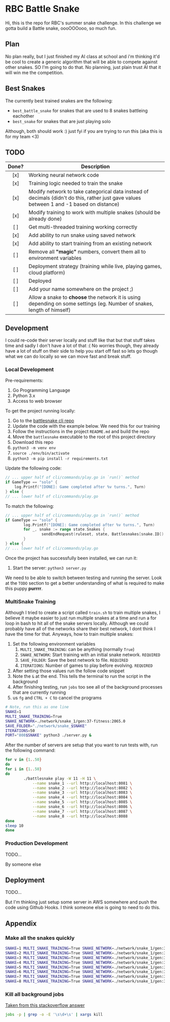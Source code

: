 # RBC Battle Snake

Hi, this is the repo for RBC's summer snake challenge. In this challenge we gotta
build a Battle snake, oooOOOooo, so much fun.

## Plan

No plan really, but I just finished my AI class at school and i'm thinking it'd
be cool to create a generic algorithm that will be able to compete against other
snakes. SO I'm going to do that. No planning, just plain trust AI that it will
win me the competition.

## Best Snakes

The currently best trained snakes are the following:

- `best_battle_snake` for snakes that are used to 8 snakes battleing eachother
- `best_snake` for snakes that are just playing solo

Although, both should work :) just fyi if you are trying to run this (aka this is for my team <3)

## TODO

| Done? | Description                                                                                                                              |
| :---: | ---------------------------------------------------------------------------------------------------------------------------------------- |
|  [x]  | Working neural network code                                                                                                              |
|  [x]  | Training logic needed to train the snake                                                                                                 |
|  [x]  | Modify network to take categorical data instead of decimals (didn't do this, rather just gave values between 1 and -1 based on distance) |
|  [x]  | Modify training to work with multiple snakes (should be already done)                                                                    |
|  [ ]  | Get multi-threaded training working correctly                                                                                            |
|  [x]  | Add ability to run snake using saved network                                                                                             |
|  [x]  | Add ability to start training from an existing network                                                                                   |
|  [ ]  | Remove all __"magic"__ numbers, convert them all to environment variables                                                                |
|  [ ]  | Deployment strategy (training while live, playing games, cloud platform)                                                                 |
|  [ ]  | Deployed                                                                                                                                 |
|  [ ]  | Add your name somewhere on the project ;)                                                                                                |
|  [ ]  | Allow a snake to __choose__ the network it is using depending on some settings (eg. Number of snakes, length of himself)                 |

## Development

I could re-code their server locally and stuff like that but that stuff takes
time and sadly I don't have a lot of that :( No worries though, they already
have a lot of stuff on their side to help you start off fast so lets go though
what we can do locally so we can move fast and break stuff.

### Local Development

Pre-requirements:

1. Go Programming Language
2. Python 3.x
3. Access to web browser

To get the project running locally:

1. Go to the [battlesnake cli repo](https://github.com/BattlesnakeOfficial/rules/blob/main/cli/README.md)
2. Update the code with the example below. We need this for our training
3. Follow the instructions in the project `README.md` and build the repo
4. Move the `battlesnake` executable to the root of this project directory
5. Download this repo
6. `python3 -m venv env`
7. `source ./env/bin/activate`
8. `python3 -m pip install -r requirements.txt`

Update the following code:

```go
// ... upper half of cli/commands/play.go in `run()` method
if GameType == "solo" { 
    log.Printf("[DONE]: Game completed after %v turns.", Turn) 
} else { 
// ... lower half of cli/commands/play.go
```

To match the following:

```go
// ... upper half of cli/commands/play.go in `run()` method
if GameType == "solo" { 
        log.Printf("[DONE]: Game completed after %v turns.", Turn) 
        for _, snake := range state.Snakes { 
                sendEndRequest(ruleset, state, Battlesnakes[snake.ID]) 
        } 
} else { 
// ... lower half of cli/commands/play.go
```

Once the project has successfully been installed, we can run it:

1. Start the server: `python3 server.py`

We need to be able to switch between testing and running the server. Look at the
`TODO` section to get a better understanding of what is required to make this
puppy __purrrr__.

### MultiSnake Training

Although I tried to create a script called `train.sh` to train multiple snakes,
I believe it maybe easier to just run multiple snakes at a time and run a for
loop in bash to hit all of the snake servers locally. Although we could probably
have all of the networks share their best network, I dont think I have the time
for that. Anyways, how to train multiple snakes:

1. Set the following environment variables
   1. `MULTI_SNAKE_TRAINING`: can be anything (normally `True`)
   2. `SNAKE_NETWORK`: Start training with an initial snake network. `REQUIRED`
   3. `SAVE_FOLDER`: Save the best network to file. `REQUIRED`
   4. `ITERATIONS`: Number of games to play before evolving. `REQUIRED`
2. After setting those values run the follow code snippet
3. Note the `&` at the end. This tells the terminal to run the script in the background
4. After finishing testing, run `jobs` too see all of the background processes that are currently running
5. us `fg` and `CTRL + C` to cancel the programs

```bash
# Note, run this as one line
SNAKE=1
MULTI_SNAKE_TRAINING=True
SNAKE_NETWORK=./network/snake_1/gen:37-fitness:2065.0
SAVE_FOLDER="./network/snake_$SNAKE"
ITERATIONS=50
PORT="808$SNAKE" python3 ./server.py &
```

After the number of servers are setup that you want to run tests with, run the
following command:

```bash
for v in {1..50}
do
for i in {1..50}
do
        ./battlesnake play -W 11 -H 11 \
            --name snake_1 --url http://localhost:8081 \
            --name snake_2 --url http://localhost:8082 \
            --name snake_3 --url http://localhost:8083 \
            --name snake_4 --url http://localhost:8084 \
            --name snake_5 --url http://localhost:8085 \
            --name snake_6 --url http://localhost:8086 \
            --name snake_7 --url http://localhost:8087 \
            --name snake_8 --url http://localhost:8088 
done
sleep 10
done
```

### Production Development

TODO...

By someone else

## Deployment

TODO...

But I'm thinking just setup some server in AWS somewhere and push the code using
Github Hooks. I think someone else is going to need to do this.

## Appendix

### Make all the snakes quickly

```bash
SNAKE=1 MULTI_SNAKE_TRAINING=True SNAKE_NETWORK=./network/snake_1/gen:37-fitness:2065.0 SAVE_FOLDER="./network/snake_$SNAKE" ITERATIONS=50 PORT="808$SNAKE" python3 ./server.py &
SNAKE=2 MULTI_SNAKE_TRAINING=True SNAKE_NETWORK=./network/snake_1/gen:37-fitness:2065.0 SAVE_FOLDER="./network/snake_$SNAKE" ITERATIONS=50 PORT="808$SNAKE" python3 ./server.py &
SNAKE=3 MULTI_SNAKE_TRAINING=True SNAKE_NETWORK=./network/snake_1/gen:37-fitness:2065.0 SAVE_FOLDER="./network/snake_$SNAKE" ITERATIONS=50 PORT="808$SNAKE" python3 ./server.py &
SNAKE=4 MULTI_SNAKE_TRAINING=True SNAKE_NETWORK=./network/snake_1/gen:37-fitness:2065.0 SAVE_FOLDER="./network/snake_$SNAKE" ITERATIONS=50 PORT="808$SNAKE" python3 ./server.py &
SNAKE=5 MULTI_SNAKE_TRAINING=True SNAKE_NETWORK=./network/snake_1/gen:37-fitness:2065.0 SAVE_FOLDER="./network/snake_$SNAKE" ITERATIONS=50 PORT="808$SNAKE" python3 ./server.py &
SNAKE=6 MULTI_SNAKE_TRAINING=True SNAKE_NETWORK=./network/snake_1/gen:37-fitness:2065.0 SAVE_FOLDER="./network/snake_$SNAKE" ITERATIONS=50 PORT="808$SNAKE" python3 ./server.py &
SNAKE=7 MULTI_SNAKE_TRAINING=True SNAKE_NETWORK=./network/snake_1/gen:37-fitness:2065.0 SAVE_FOLDER="./network/snake_$SNAKE" ITERATIONS=50 PORT="808$SNAKE" python3 ./server.py &
SNAKE=8 MULTI_SNAKE_TRAINING=True SNAKE_NETWORK=./network/snake_1/gen:37-fitness:2065.0 SAVE_FOLDER="./network/snake_$SNAKE" ITERATIONS=50 PORT="808$SNAKE" python3 ./server.py &
```

### Kill all background jobs

[Taken from this stackoverflow answer](https://unix.stackexchange.com/questions/43527/kill-all-background-jobs)

```bash
jobs -p | grep -o -E '\s\d+\s' | xargs kill
```
